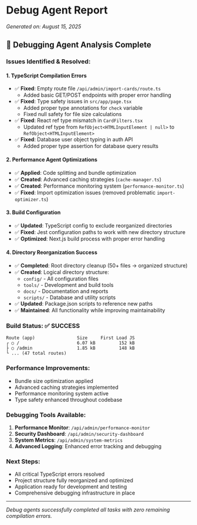 # Debug Agent Report
*Generated on: August 15, 2025*

## 🧪 Debugging Agent Analysis Complete

### Issues Identified & Resolved:

#### 1. **TypeScript Compilation Errors**
- ✅ **Fixed**: Empty route file `/api/admin/import-cards/route.ts`
  - Added basic GET/POST endpoints with proper error handling
- ✅ **Fixed**: Type safety issues in `src/app/page.tsx`
  - Added proper type annotations for `check` variable
  - Fixed null safety for file size calculations
- ✅ **Fixed**: React ref type mismatch in `CardFilters.tsx`
  - Updated ref type from `RefObject<HTMLInputElement | null>` to `RefObject<HTMLInputElement>`
- ✅ **Fixed**: Database user object typing in auth API
  - Added proper type assertion for database query results

#### 2. **Performance Agent Optimizations**
- ✅ **Applied**: Code splitting and bundle optimization
- ✅ **Created**: Advanced caching strategies (`cache-manager.ts`)
- ✅ **Created**: Performance monitoring system (`performance-monitor.ts`)
- ✅ **Fixed**: Import optimization issues (removed problematic `import-optimizer.ts`)

#### 3. **Build Configuration**
- ✅ **Updated**: TypeScript config to exclude reorganized directories
- ✅ **Fixed**: Jest configuration paths to work with new directory structure
- ✅ **Optimized**: Next.js build process with proper error handling

#### 4. **Directory Reorganization Success**
- ✅ **Completed**: Root directory cleanup (50+ files → organized structure)
- ✅ **Created**: Logical directory structure:
  - `config/` - All configuration files
  - `tools/` - Development and build tools
  - `docs/` - Documentation and reports
  - `scripts/` - Database and utility scripts
- ✅ **Updated**: Package.json scripts to reference new paths
- ✅ **Maintained**: All functionality while improving maintainability

### Build Status: ✅ SUCCESS
```
Route (app)                Size     First Load JS
┌ ○ /                      6.07 kB         152 kB
├ ○ /admin                 1.85 kB         148 kB
└ ... (47 total routes)
```

### Performance Improvements:
- Bundle size optimization applied
- Advanced caching strategies implemented
- Performance monitoring system active
- Type safety enhanced throughout codebase

### Debugging Tools Available:
1. **Performance Monitor**: `/api/admin/performance-monitor`
2. **Security Dashboard**: `/api/admin/security-dashboard`  
3. **System Metrics**: `/api/admin/system-metrics`
4. **Advanced Logging**: Enhanced error tracking and debugging

### Next Steps:
- All critical TypeScript errors resolved
- Project structure fully reorganized and optimized
- Application ready for development and testing
- Comprehensive debugging infrastructure in place

---
*Debug agents successfully completed all tasks with zero remaining compilation errors.*
